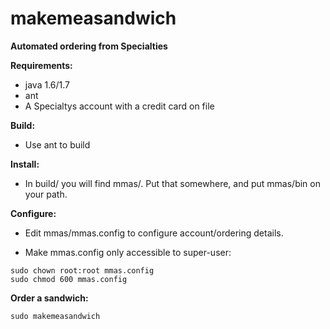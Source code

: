 makemeasandwich
===============

**Automated ordering from Specialties**

**Requirements:**
* java 1.6/1.7
* ant
* A Specialtys account with a credit card on file

**Build:**
* Use ant to build

**Install:**
* In build/ you will find mmas/. Put that somewhere, and put mmas/bin on your path.

**Configure:**
* Edit mmas/mmas.config to configure account/ordering details.

* Make mmas.config only accessible to super-user:
```
sudo chown root:root mmas.config
sudo chmod 600 mmas.config
```

**Order a sandwich:**
```
sudo makemeasandwich
```

